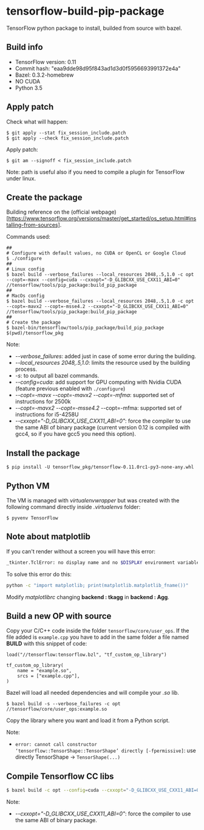 # tensorflow-build-pip-package

TensorFlow python package to install, builded from source with bazel.

## Build info

* TensorFlow version:  0.11
* Commit hash: "eaa9dde98d95f843ad1d3d0f5956693991372e4a"
* Bazel:  0.3.2-homebrew
* NO CUDA
* Python 3.5

## Apply patch

Check what will happen:

```
$ git apply --stat fix_session_include.patch
$ git apply --check fix_session_include.patch
```

Apply patch:

```
$ git am --signoff < fix_session_include.patch
```

Note: path is useful also if you need to compile a plugin for TensorFlow under linux.

## Create the package

Building reference on the (official webpage)[https://www.tensorflow.org/versions/master/get_started/os_setup.html#installing-from-sources].

Commands used:
```
##
# Configure with default values, no CUDA or OpenCL or Google Cloud
$ ./configure
##
# Linux config
$ bazel build --verbose_failures --local_resources 2048,.5,1.0 -c opt --copt=-mavx --config=cuda --cxxopt="-D_GLIBCXX_USE_CXX11_ABI=0" //tensorflow/tools/pip_package:build_pip_package
##
# MacOs config
$ bazel build --verbose_failures --local_resources 2048,.5,1.0 -c opt --copt=-mavx2 --copt=-msse4.2 --cxxopt="-D_GLIBCXX_USE_CXX11_ABI=0" //tensorflow/tools/pip_package:build_pip_package
##
# Create the package
$ bazel-bin/tensorflow/tools/pip_package/build_pip_package $(pwd)/tensorflow_pkg
```

Note:
 * *--verbose_failures*: added just in case of some error during the building.
 * *--local_resources 2048,.5,1.0*: limits the resource used by the building process.
 * *-s*: to output all bazel commands.
 * *--config=cuda*: add support for GPU computing with Nvidia CUDA (feature previous enabled with `./configure`)
 * *--copt=-mavx --copt=-mavx2 --copt=-mfma*: supported set of instructions for 2500k
 * *--copt=-mavx2 --copt=-msse4.2* --copt=-mfma: supported set of instructions for i5-4258U
 * *--cxxopt="-D_GLIBCXX_USE_CXX11_ABI=0"*: force the compiler to use the same ABI of binary package (current version 0.12 is compiled with gcc4, so if you have gcc5 you need this option).

## Install the package

```
$ pip install -U tensorflow_pkg/tensorflow-0.11.0rc1-py3-none-any.whl 
```

## Python VM

The VM is managed with *virtualenvwrapper* but was created with the following command
directly inside *.virtualenvs* folder:

```
$ pyvenv TensorFlow
```

## Note about matplotlib

If you can't render without a screen you will have this error:

```bash
_tkinter.TclError: no display name and no $DISPLAY environment variable
```

To solve this error do this:

```bash
python -c "import matplotlib; print(matplotlib.matplotlib_fname())"
```

Modify *matplotlibrc* changing **backend      : tkagg** in **backend : Agg**.

## Build a new OP with source

Copy your C/C++ code inside the folder `tensorflow/core/user_ops`. If the file added is `example.cpp` you have
to add in the same folder a file named **BUILD** with this snippet of code:

```
load("//tensorflow:tensorflow.bzl", "tf_custom_op_library")

tf_custom_op_library(
    name = "example.so",
    srcs = ["example.cpp"],
)
```

Bazel will load all needed dependencies and will compile your *.so* lib.

```
$ bazel build -s --verbose_failures -c opt //tensorflow/core/user_ops:example.so
```

Copy the library where you want and load it from a Python script.

Note:

 * `error: cannot call constructor ‘tensorflow::TensorShape::TensorShape’ directly [-fpermissive]`: use directly TensorShape -> `TensorShape(...)`

## Compile Tensorflow CC libs

```bash
$ bazel build -c opt --config=cuda --cxxopt="-D_GLIBCXX_USE_CXX11_ABI=0" //tensorflow:libtensorflow_cc.so
```

Note:
 * *--cxxopt="-D_GLIBCXX_USE_CXX11_ABI=0"*: force the compiler to use the same ABI of binary package.
